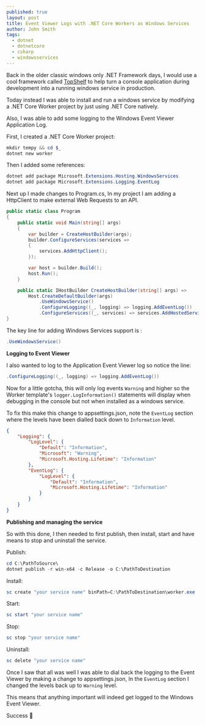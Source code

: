 ```yaml
---
published: true
layout: post
title: Event Viewer Logs with .NET Core Workers as Windows Services
author: John Smith
tags:
  - dotnet
  - dotnetcore
  - csharp
  - windowsservices
---
```

Back in the older classic windows only .NET Framework days, I would use a cool framework called [TopShelf](http://topshelf-project.com/) to help turn a console application during development into a running windows service in production.

Today instead I was able to install and run a windows service by modifying a .NET Core Worker project by just using .NET Core natively.

Also, I was able to add some logging to the Windows Event Viewer Application Log.

First, I created a .NET Core Worker project:

```powershell
mkdir tempy && cd $_
dotnet new worker
```

Then I added some references:

```powershell
dotnet add package Microsoft.Extensions.Hosting.WindowsServices
dotnet add package Microsoft.Extensions.Logging.EventLog
```

Next up I made changes to Program.cs, In my project I am adding a HttpClient to make external Web Requests to an API.

```csharp
public static class Program
{
    public static void Main(string[] args)
    {
        var builder = CreateHostBuilder(args);
        builder.ConfigureServices(services =>
        {
            services.AddHttpClient();
        });

        var host = builder.Build();
        host.Run();
    }

    public static IHostBuilder CreateHostBuilder(string[] args) =>
        Host.CreateDefaultBuilder(args)
            .UseWindowsService()
            .ConfigureLogging((_, logging) => logging.AddEventLog())
            .ConfigureServices((_, services) => services.AddHostedService<Worker>());
}
```


The key line for adding Windows Services support is :

```csharp
.UseWindowsService()
```

**Logging to Event Viewer**

I also wanted to log to the Application Event Viewer log so notice the line:

```csharp
.ConfigureLogging((_, logging) => logging.AddEventLog())
```

Now for a little gotcha, this will only log events `Warning` and higher so the Worker template's `logger.LogInformation()` statements will display when debugging in the console but not when installed as a windows service.

To fix this make this change to appsettings.json, note the `EventLog` section where the levels have been dialled back down to `Information` level.

```json
{
    "Logging": {
        "LogLevel": {
            "Default": "Information",
            "Microsoft": "Warning",
            "Microsoft.Hosting.Lifetime": "Information"
        },
        "EventLog": {
            "LogLevel": {
                "Default": "Information",
                "Microsoft.Hosting.Lifetime": "Information"
            }
        }
    }
}
```

**Publishing and managing the service**

So with this done, I then needed to first publish, then install, start and have means to stop and uninstall the service.

Publish:

```powershell
cd C:\PathToSource\
dotnet publish -r win-x64 -c Release -o C:\PathToDestination
```

Install:

```powershell
sc create "your service name" binPath=C:\PathToDestination\worker.exe
```

Start:

```powershell
sc start "your service name"
```

Stop:

```powershell
sc stop "your service name"
```

Uninstall:

```powershell
sc delete "your service name"
```

Once I saw that all was well I was able to dial back the logging to the Event Viewer by making a change to appsettings.json, In the `EventLog` section I changed the levels back up to `Warning` level.

This means that anything important will indeed get logged to the Windows Event Viewer.


Success 🎉


